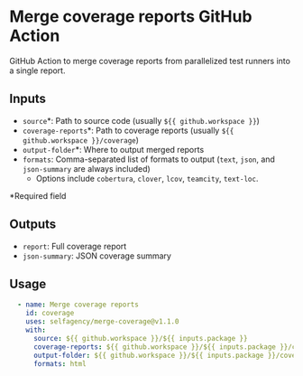 # Merge coverage reports GitHub Action

GitHub Action to merge coverage reports from parallelized test runners into a single report. 

## Inputs

- `source`*: Path to source code (usually `${{ github.workspace }}`)
- `coverage-reports`*: Path to coverage reports (usually `${{ github.workspace }}/coverage`)
- `output-folder`*: Where to output merged reports
- `formats`: Comma-separated list of formats to output (`text`, `json`, and `json-summary` are always included)
  - Options include `cobertura`, `clover`, `lcov`, `teamcity`, `text-loc`.

*Required field

## Outputs

- `report`: Full coverage report
- `json-summary`: JSON coverage summary

## Usage

```yaml
  - name: Merge coverage reports
    id: coverage
    uses: selfagency/merge-coverage@v1.1.0
    with:
      source: ${{ github.workspace }}/${{ inputs.package }}
      coverage-reports: ${{ github.workspace }}/${{ inputs.package }}/coverage
      output-folder: ${{ github.workspace }}/${{ inputs.package }}/coverage-reports
      formats: html
```